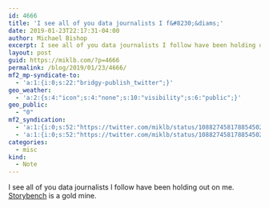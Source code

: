 ```yaml
---
id: 4666
title: 'I see all of you data journalists I f&#8230;&diams;'
date: 2019-01-23T22:17:31-04:00
author: Michael Bishop
excerpt: I see all of you data journalists I follow have been holding out on me. Storybench is a gold mine. http://www.storybench.org
layout: post
guid: https://miklb.com/?p=4666
permalink: /blog/2019/01/23/4666/
mf2_mp-syndicate-to:
  - 'a:1:{i:0;s:22:"bridgy-publish_twitter";}'
geo_weather:
  - 'a:2:{s:4:"icon";s:4:"none";s:10:"visibility";s:6:"public";}'
geo_public:
  - "0"
mf2_syndication:
  - 'a:1:{i:0;s:52:"https://twitter.com/miklb/status/1088274581788545024";}'
  - 'a:1:{i:0;s:52:"https://twitter.com/miklb/status/1088274581788545024";}'
categories:
  - misc
kind:
  - Note
---
```

I see all of you data journalists I follow have been holding out on me. [Storybench](http://www.storybench.org) is a gold mine.